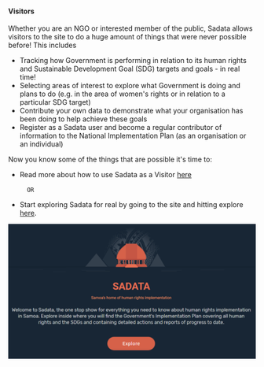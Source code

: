 #### Visitors

Whether you are an NGO or interested member of the public, Sadata allows visitors to the site to do a huge amount of things that were never possible before! This includes

* Tracking how Government is performing in relation to its human rights and Sustainable Development Goal \(SDG\) targets and goals - in real time! 
* Selecting areas of interest to explore what Government is doing and plans to do \(e.g. in the area of women's rights or in relation to a particular SDG target\) 
* Contribute your own data to demonstrate what your organisation has been doing to help achieve these goals
* Register as a Sadata user and become a regular contributor of information to the National Implementation Plan \(as an organisation or an individual\)

Now you know some of the things that are possible it's time to:

* Read more about how to use Sadata as a Visitor [here](/visitors/using-sadata-as-a-visitor.md)

  ```
    OR
  ```

* Start exploring Sadata for real by going to the site and hitting explore [here](https://sadata-production.firebaseapp.com).

![](/assets/Explore.png)

